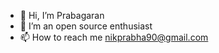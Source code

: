- 👋 Hi, I’m Prabagaran
- 👀 I’m an open source enthusiast
- 📫 How to reach me nikprabha90@gmail.com

<!---
prabagaranganesan/prabagaranganesan is a ✨ special ✨ repository because its `README.md` (this file) appears on your GitHub profile.
You can click the Preview link to take a look at your changes.
--->

